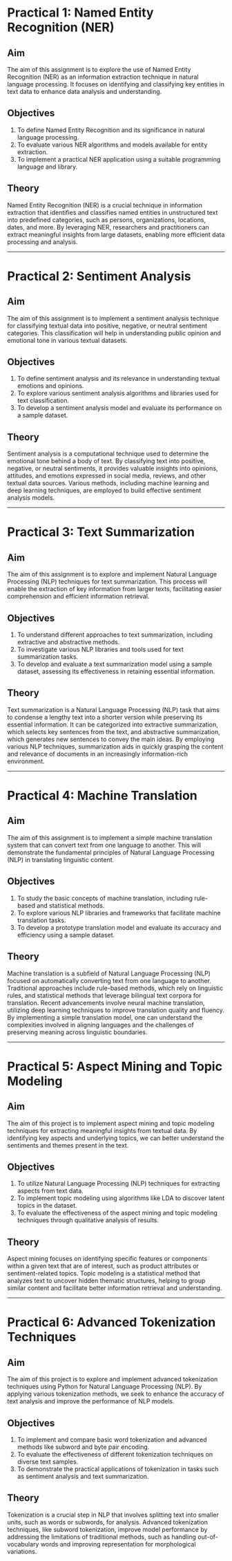 # Practical 1: Named Entity Recognition (NER)

## Aim
The aim of this assignment is to explore the use of Named Entity Recognition (NER) as an information extraction technique in natural language processing. It focuses on identifying and classifying key entities in text data to enhance data analysis and understanding.

## Objectives
1. To define Named Entity Recognition and its significance in natural language processing.
2. To evaluate various NER algorithms and models available for entity extraction.
3. To implement a practical NER application using a suitable programming language and library.

## Theory
Named Entity Recognition (NER) is a crucial technique in information extraction that identifies and classifies named entities in unstructured text into predefined categories, such as persons, organizations, locations, dates, and more. By leveraging NER, researchers and practitioners can extract meaningful insights from large datasets, enabling more efficient data processing and analysis.

---

# Practical 2: Sentiment Analysis

## Aim
The aim of this assignment is to implement a sentiment analysis technique for classifying textual data into positive, negative, or neutral sentiment categories. This classification will help in understanding public opinion and emotional tone in various textual datasets.

## Objectives
1. To define sentiment analysis and its relevance in understanding textual emotions and opinions.
2. To explore various sentiment analysis algorithms and libraries used for text classification.
3. To develop a sentiment analysis model and evaluate its performance on a sample dataset.

## Theory
Sentiment analysis is a computational technique used to determine the emotional tone behind a body of text. By classifying text into positive, negative, or neutral sentiments, it provides valuable insights into opinions, attitudes, and emotions expressed in social media, reviews, and other textual data sources. Various methods, including machine learning and deep learning techniques, are employed to build effective sentiment analysis models.

---

# Practical 3: Text Summarization

## Aim
The aim of this assignment is to explore and implement Natural Language Processing (NLP) techniques for text summarization. This process will enable the extraction of key information from larger texts, facilitating easier comprehension and efficient information retrieval.

## Objectives
1. To understand different approaches to text summarization, including extractive and abstractive methods.
2. To investigate various NLP libraries and tools used for text summarization tasks.
3. To develop and evaluate a text summarization model using a sample dataset, assessing its effectiveness in retaining essential information.

## Theory
Text summarization is a Natural Language Processing (NLP) task that aims to condense a lengthy text into a shorter version while preserving its essential information. It can be categorized into extractive summarization, which selects key sentences from the text, and abstractive summarization, which generates new sentences to convey the main ideas. By employing various NLP techniques, summarization aids in quickly grasping the content and relevance of documents in an increasingly information-rich environment.

---

# Practical 4: Machine Translation

## Aim
The aim of this assignment is to implement a simple machine translation system that can convert text from one language to another. This will demonstrate the fundamental principles of Natural Language Processing (NLP) in translating linguistic content.

## Objectives
1. To study the basic concepts of machine translation, including rule-based and statistical methods.
2. To explore various NLP libraries and frameworks that facilitate machine translation tasks.
3. To develop a prototype translation model and evaluate its accuracy and efficiency using a sample dataset.

## Theory
Machine translation is a subfield of Natural Language Processing (NLP) focused on automatically converting text from one language to another. Traditional approaches include rule-based methods, which rely on linguistic rules, and statistical methods that leverage bilingual text corpora for translation. Recent advancements involve neural machine translation, utilizing deep learning techniques to improve translation quality and fluency. By implementing a simple translation model, one can understand the complexities involved in aligning languages and the challenges of preserving meaning across linguistic boundaries.

---

# Practical 5: Aspect Mining and Topic Modeling

## Aim
The aim of this project is to implement aspect mining and topic modeling techniques for extracting meaningful insights from textual data. By identifying key aspects and underlying topics, we can better understand the sentiments and themes present in the text.

## Objectives
1. To utilize Natural Language Processing (NLP) techniques for extracting aspects from text data.
2. To implement topic modeling using algorithms like LDA to discover latent topics in the dataset.
3. To evaluate the effectiveness of the aspect mining and topic modeling techniques through qualitative analysis of results.

## Theory
Aspect mining focuses on identifying specific features or components within a given text that are of interest, such as product attributes or sentiment-related topics. Topic modeling is a statistical method that analyzes text to uncover hidden thematic structures, helping to group similar content and facilitate better information retrieval and understanding.

---

# Practical 6: Advanced Tokenization Techniques

## Aim
The aim of this project is to explore and implement advanced tokenization techniques using Python for Natural Language Processing (NLP). By applying various tokenization methods, we seek to enhance the accuracy of text analysis and improve the performance of NLP models.

## Objectives
1. To implement and compare basic word tokenization and advanced methods like subword and byte pair encoding.
2. To evaluate the effectiveness of different tokenization techniques on diverse text samples.
3. To demonstrate the practical applications of tokenization in tasks such as sentiment analysis and text summarization.

## Theory
Tokenization is a crucial step in NLP that involves splitting text into smaller units, such as words or subwords, for analysis. Advanced tokenization techniques, like subword tokenization, improve model performance by addressing the limitations of traditional methods, such as handling out-of-vocabulary words and improving representation for morphological variations.
